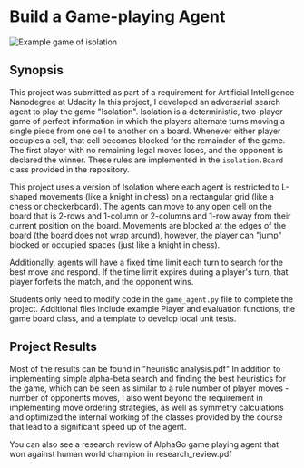 
# Build a Game-playing Agent

![Example game of isolation](viz.gif)

## Synopsis

This project was submitted as part of a requirement for Artificial Intelligence Nanodegree at Udacity
In this project, I developed an adversarial search agent to play the game "Isolation".  Isolation is a deterministic, two-player game of perfect information in which the players alternate turns moving a single piece from one cell to another on a board.  Whenever either player occupies a cell, that cell becomes blocked for the remainder of the game.  The first player with no remaining legal moves loses, and the opponent is declared the winner.  These rules are implemented in the `isolation.Board` class provided in the repository. 

This project uses a version of Isolation where each agent is restricted to L-shaped movements (like a knight in chess) on a rectangular grid (like a chess or checkerboard).  The agents can move to any open cell on the board that is 2-rows and 1-column or 2-columns and 1-row away from their current position on the board. Movements are blocked at the edges of the board (the board does not wrap around), however, the player can "jump" blocked or occupied spaces (just like a knight in chess).

Additionally, agents will have a fixed time limit each turn to search for the best move and respond.  If the time limit expires during a player's turn, that player forfeits the match, and the opponent wins.

Students only need to modify code in the `game_agent.py` file to complete the project.  Additional files include example Player and evaluation functions, the game board class, and a template to develop local unit tests.  


## Project Results
Most of the results can be found in "heuristic analysis.pdf"
In addition to implementing simple alpha-beta search and finding the best heuristics for the game, which can be seen as similar to a rule number of player moves - number of opponents moves, I also went beyond the requirement in implementing move ordering strategies, as well as symmetry calculations and optimized the internal working of the classes provided by the course that lead to a significant speed up of the agent.

You can also see a research review of AlphaGo game playing agent that won against human world champion in research_review.pdf


